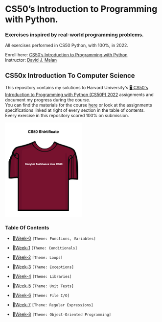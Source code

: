 # CS50’s Introduction to Programming with Python. 
### Exercises inspired by real-world programming problems.

All exercises performed in CS50 Python, with 100%, in 2022.
 
Enroll here: [CS50’s Introduction to Programming with Python](https://cs50.harvard.edu/python/2022/)\
Instructor: [David J. Malan](https://cs.harvard.edu/malan/)

## CS50x Introduction To Computer Science
This repository contains my solutions to Harvard University's <a href='https://www.youtube.com/watch?v=OvKCESUCWII&list=PLhQjrBD2T3817j24-GogXmWqO5Q5vYy0V'>🖥️ CS50's Introduction to Programming with Python (CS50P) 2022</a> assignments and document my progress during the course. <br>
You can find the materials for the course <a href='https://cs50.harvard.edu/x/2021/'>here</a> or look at the assignments specifications linked at right of every section in the table of contents. <br>
Every exercise in this repository scored 100% on submission.

<img width="250" alt="image" src='https://github.com/smkatash/CS50_python_2022/blob/master/Screenshot%202022-09-11%20at%2018.55.21.png'>

### Table Of Contents

- 📝[Week-0](week00/) ```[Theme: Functions, Variables]```

- 📝[Week-1](week01/) ```[Theme: Conditionals]```

- 📝[Week-2](week02/) ```[Theme: Loops]``` 

- 📝[Week-3](week03/) ```[Theme: Exceptions]``` 

- 📝[Week-4](week04/) ```[Theme: Libraries]``` 

- 📝[Week-5](week05/) ```[Theme: Unit Tests]``` 

- 📝[Week-6](week06/) ```[Theme: File I/O]```

- 📝[Week-7](week07/) ```[Theme: Regular Expressions]``` 

- 📝[Week-8](week08/) ```[Theme: Object-Oriented Programming]```

